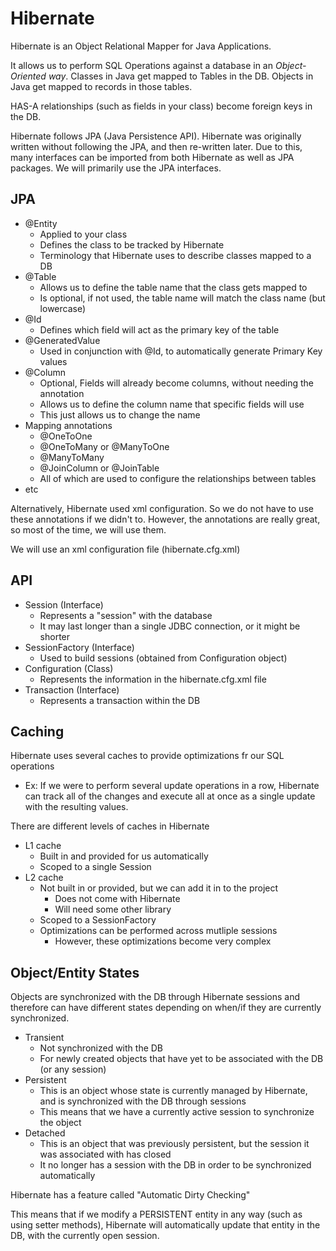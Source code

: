 # Hibernate

Hibernate is an Object Relational Mapper for Java Applications.

It allows us to perform SQL Operations against a database in an *Object-Oriented way*.
Classes in Java get mapped to Tables in the DB.
Objects in Java get mapped to records in those tables.

HAS-A relationships (such as fields in your class) become foreign keys in the DB.

Hibernate follows JPA (Java Persistence API). Hibernate was originally written without following the JPA, and then re-written later.
Due to this, many interfaces can be imported from both Hibernate as well as JPA packages. We will primarily use the JPA interfaces.

## JPA

- @Entity
    - Applied to your class
    - Defines the class to be tracked by Hibernate
    - Terminology that Hibernate uses to describe classes mapped to a DB
- @Table
    - Allows us to define the table name that the class gets mapped to
    - Is optional, if not used, the table name will match the class name (but lowercase)
- @Id
    - Defines which field will act as the primary key of the table
- @GeneratedValue
    - Used in conjunction with @Id, to automatically generate Primary Key values
- @Column
    - Optional, Fields will already become columns, without needing the annotation
    - Allows us to define the column name that specific fields will use
    - This just allows us to change the name
- Mapping annotations
    - @OneToOne
    - @OneToMany or @ManyToOne
    - @ManyToMany
    - @JoinColumn or @JoinTable
    - All of which are used to configure the relationships between tables
- etc

Alternatively, Hibernate used xml configuration. So we do not have to use these annotations if we didn't to. However, the annotations are really great, so most of the time, we will use them.

We will use an xml configuration file (hibernate.cfg.xml)

## API

- Session (Interface)
    - Represents a "session" with the database
    - It may last longer than a single JDBC connection, or it might be shorter
- SessionFactory (Interface)
    - Used to build sessions (obtained from Configuration object)
- Configuration (Class)
    - Represents the information in the hibernate.cfg.xml file
- Transaction (Interface)
    - Represents a transaction within the DB

## Caching

Hibernate uses several caches to provide optimizations fr our SQL operations
- Ex: If we were to perform several update operations in a row, Hibernate can track all of the changes and execute
    all at once as a single update with the resulting values.

There are different levels of caches in Hibernate
- L1 cache
    - Built in and provided for us automatically
    - Scoped to a single Session
- L2 cache
    - Not built in or provided, but we can add it in to the project
        - Does not come with Hibernate
        - Will need some other library
    - Scoped to a SessionFactory
    - Optimizations can be performed across mutliple sessions
        - However, these optimizations become very complex

## Object/Entity States

Objects are synchronized with the DB through Hibernate sessions and therefore can have different states depending on when/if they are currently synchronized.

- Transient
    - Not synchronized with the DB
    - For newly created objects that have yet to be associated with the DB (or any session)
- Persistent
    - This is an object whose state is currently managed by Hibernate, and is synchronized with the DB through sessions
    - This means that we have a currently active session to synchronize the object
- Detached
    - This is an object that was previously persistent, but the session it was associated with has closed
    - It no longer has a session with the DB in order to be synchronized automatically

Hibernate has a feature called "Automatic Dirty Checking"

This means that if we modify a PERSISTENT entity in any way (such as using setter methods), Hibernate will automatically update that entity in the DB, with the currently open session.
